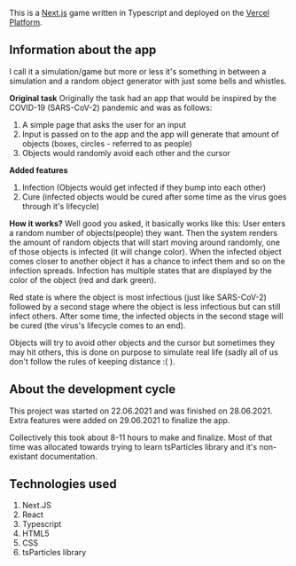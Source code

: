 This is a [Next.js](https://nextjs.org/) game written in Typescript and deployed on the [Vercel Platform](https://vercel.com/new?utm_medium=default-template&filter=next.js&utm_source=create-next-app&utm_campaign=create-next-app-readme).

## Information about the app

I call it a simulation/game but more or less it's something in between a simulation and a random object generator with just some bells and whistles.

**Original task**
Originally the task had an app that would be inspired by the COVID-19 (SARS-CoV-2) pandemic and was as follows:
1. A simple page that asks the user for an input
2. Input is passed on to the app and the app will generate that amount of objects (boxes, circles - referred to as people)
3. Objects would randomly avoid each other and the cursor

**Added features**
1. Infection (Objects would get infected if they bump into each other)
2. Cure (infected objects would be cured after some time as the virus goes through it's lifecycle)

**How it works?**
Well good you asked, it basically works like this: User enters a random number of objects(people) they want.
Then the system renders the amount of random objects that will start moving around randomly, one of those objects is infected (it will change color).
When the infected object comes closer to another object it has a chance to infect them and so on the infection spreads.
Infection has multiple states that are displayed by the color of the object (red and dark green).

Red state is where the object is most infectious (just like SARS-CoV-2) followed by a second stage where the object is less infectious but can still infect others.
After some time, the infected objects in the second stage will be cured (the virus's lifecycle comes to an end).

Objects will try to avoid other objects and the cursor but sometimes they may hit others, this is done on purpose to simulate real life (sadly all of us don't follow the rules of keeping distance :( ).


## About the development cycle

This project was started on 22.06.2021 and was finished on 28.06.2021.
Extra features were added on 29.06.2021 to finalize the app.

Collectively this took about 8-11 hours to make and finalize.
Most of that time was allocated towards trying to learn tsParticles library and it's non-existant documentation.

## Technologies used

1. Next.JS
2. React
3. Typescript
4. HTML5
5. CSS
6. tsParticles library


